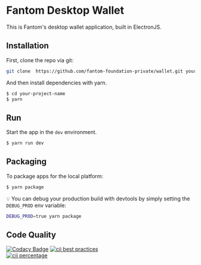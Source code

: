 # Fantom Desktop Wallet

This is Fantom's desktop wallet application, built in ElectronJS.


## Installation

First, clone the repo via git:

```bash
git clone  https://github.com/fantom-foundation-private/wallet.git your-project-name
```

And then install dependencies with yarn.

```bash
$ cd your-project-name
$ yarn
```

## Run

Start the app in the `dev` environment.

```bash
$ yarn run dev
```

## Packaging

To package apps for the local platform:

```bash
$ yarn package
```

:bulb: You can debug your production build with devtools by simply setting the `DEBUG_PROD` env variable:

```bash
DEBUG_PROD=true yarn package
```

## Code Quality

[![Codacy Badge](https://api.codacy.com/project/badge/Grade/336ee5e109fc475493f74e22f21b6fa1)](https://www.codacy.com/app/Fantom/desktop-wallet?utm_source=github.com&amp;utm_medium=referral&amp;utm_content=Fantom-foundation/desktop-wallet&amp;utm_campaign=Badge_Grade)
[![cii best practices](https://bestpractices.coreinfrastructure.org/en/projects/2480.svg?style=flat-square&logo=cci)](https://bestpractices.coreinfrastructure.org/en/projects/2480)  
[![cii percentage](https://bestpractices.coreinfrastructure.org/en/projects/2480.svg?style=flat-square&logo=cci)](https://bestpractices.coreinfrastructure.org/en/projects/2480)
